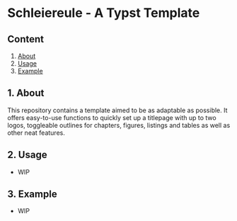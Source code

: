 # Schleiereule - A Typst Template

## Content

1. [About](#about)
2. [Usage](#usage)
3. [Example](#example)

## 1. About

This repository contains a template aimed to be as adaptable as possible.
It offers easy-to-use functions to quickly set up a titlepage with up to two logos, toggleable outlines for chapters,
figures, listings and tables as well as other neat features.

## 2. Usage

- WIP

## 3. Example

- WIP
